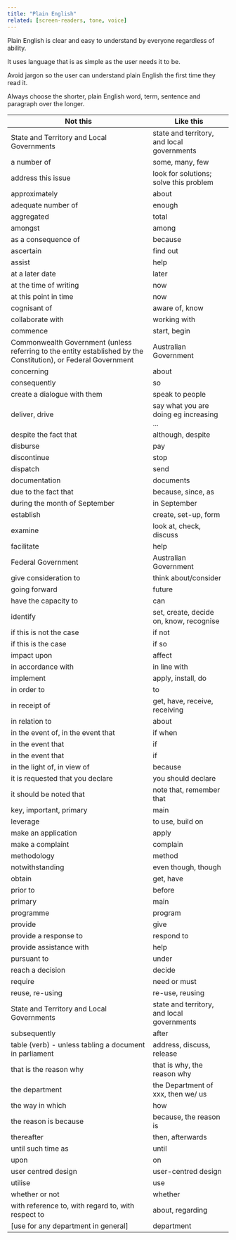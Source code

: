 ```yaml
---
title: "Plain English"
related: [screen-readers, tone, voice]
---
```


Plain English is clear and easy to understand by everyone regardless of ability.

It uses language that is as simple as the user needs it to be.

Avoid jargon so the user can understand plain English the first time they read it.

Always choose the shorter, plain English word, term, sentence and paragraph over the longer.

| Not this                                                                                                        | Like this                                  |
|-----------------------------------------------------------------------------------------------------------------|--------------------------------------------|
| State and Territory and Local Governments                                                                       | state and territory, and local governments |
| a number of                                                                                                     | some, many, few                            |
| address this issue                                                                                              | look for solutions; solve this problem     |
| approximately                                                                                                   | about                                      |
| adequate number of                                                                                              | enough                                     |
| aggregated                                                                                                      | total                                      |
| amongst                                                                                                         | among                                      |
| as a consequence of                                                                                             | because                                    |
| ascertain                                                                                                       | find out                                   |
| assist                                                                                                          | help                                       |
| at a later date                                                                                                 | later                                      |
| at the time of writing                                                                                          | now                                        |
| at this point in time                                                                                           | now                                        |
| cognisant of                                                                                                    | aware of, know                             |
| collaborate with                                                                                                | working with                               |
| commence                                                                                                        | start, begin                               |
| Commonwealth Government (unless referring to the entity established by the Constitution), or Federal Government | Australian Government                      |
| concerning                                                                                                      | about                                      |
| consequently                                                                                                    | so                                         |
| create a dialogue with them                                                                                     | speak to people                            |
| deliver, drive                                                                                                  | say what you are doing eg increasing ...   |
| despite the fact that                                                                                           | although, despite                          |
| disburse                                                                                                        | pay                                        |
| discontinue                                                                                                     | stop                                       |
| dispatch                                                                                                        | send                                       |
| documentation                                                                                                   | documents                                  |
| due to the fact that                                                                                            | because, since, as                         |
| during the month of September                                                                                   | in September                               |
| establish                                                                                                       | create, set-up, form                       |
| examine                                                                                                         | look at, check, discuss                    |
| facilitate                                                                                                      | help                                       |
| Federal Government                                                                                              | Australian Government                      |
| give consideration to                                                                                           | think about/consider                       |
| going forward                                                                                                   | future                                     |
| have the capacity to                                                                                            | can                                        |
| identify                                                                                                        | set, create, decide on, know, recognise    |
| if this is not the case                                                                                         | if not                                     |
| if this is the case                                                                                             | if so                                      |
| impact upon                                                                                                     | affect                                     |
| in accordance with                                                                                              | in line with                               |
| implement                                                                                                       | apply, install, do                         |
| in order to                                                                                                     | to                                         |
| in receipt of                                                                                                   | get, have, receive, receiving              |
| in relation to                                                                                                  | about                                      |
| in the event of, in the event that                                                                              | if when                                    |
| in the event that                                                                                               | if                                         |
| in the event that                                                                                               | if                                         |
| in the light of, in view of                                                                                     | because                                    |
| it is requested that you declare                                                                                | you should declare                         |
| it should be noted that                                                                                         | note that, remember that                   |
| key, important, primary                                                                                         | main                                       |
| leverage                                                                                                        | to use, build on                           |
| make an application                                                                                             | apply                                      |
| make a complaint                                                                                                | complain                                   |
| methodology                                                                                                     | method                                     |
| notwithstanding                                                                                                 | even though, though                        |
| obtain                                                                                                          | get, have                                  |
| prior to                                                                                                        | before                                     |
| primary                                                                                                         | main                                       |
| programme                                                                                                       | program                                    |
| provide                                                                                                         | give                                       |
| provide a response to                                                                                           | respond to                                 |
| provide assistance with                                                                                         | help                                       |
| pursuant to                                                                                                     | under                                      |
| reach a decision                                                                                                | decide                                     |
| require                                                                                                         | need or must                               |
| reuse, re-using                                                                                                 | re-use, reusing                            |
| State and Territory and Local Governments                                                                       | state and territory, and local governments |
| subsequently                                                                                                    | after                                      |
| table (verb) - unless tabling a document in parliament                                                          | address, discuss, release                  |
| that is the reason why                                                                                          | that is why, the reason why                |
| the department                                                                                                  | the Department of xxx, then we/ us         |
| the way in which                                                                                                | how                                        |
| the reason is because                                                                                           | because, the reason is                     |
| thereafter                                                                                                      | then, afterwards                           |
| until such time as                                                                                              | until                                      |
| upon                                                                                                            | on                                         |
| user centred design                                                                                             | user-centred design                        |
| utilise                                                                                                         | use                                        |
| whether or not                                                                                                  | whether                                    |
| with reference to, with regard to, with respect to                                                              | about, regarding                           |
| [use for any department in general]                                                                             | department                                 |
